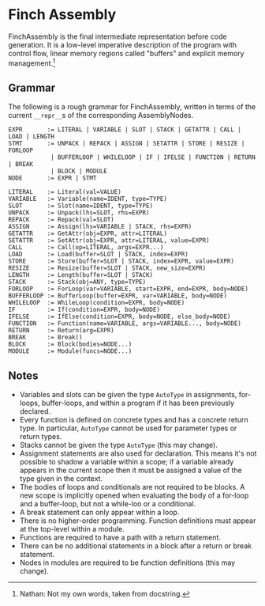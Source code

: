 # Finch Assembly

FinchAssembly is the final intermediate representation before code generation.
It is a low-level imperative description of the program with control flow, linear memory regions called "buffers" and explicit memory management.[^1]

## Grammar

The following is a rough grammar for FinchAssembly, written in terms of the current `__repr__`s of the corresponding AssemblyNodes.

```
EXPR       := LITERAL | VARIABLE | SLOT | STACK | GETATTR | CALL | LOAD | LENGTH
STMT       := UNPACK | REPACK | ASSIGN | SETATTR | STORE | RESIZE | FORLOOP
            | BUFFERLOOP | WHILELOOP | IF | IFELSE | FUNCTION | RETURN | BREAK
            | BLOCK | MODULE
NODE       := EXPR | STMT

LITERAL    := Literal(val=VALUE)
VARIABLE   := Variable(name=IDENT, type=TYPE)
SLOT       := Slot(name=IDENT, type=TYPE)
UNPACK     := Unpack(lhs=SLOT, rhs=EXPR)
REPACK     := Repack(val=SLOT)
ASSIGN     := Assign(lhs=VARIABLE | STACK, rhs=EXPR)
GETATTR    := GetAttr(obj=EXPR, attr=LITERAL)
SETATTR    := SetAttr(obj=EXPR, attr=LITERAL, value=EXPR)
CALL       := Call(op=LITERAL, args=EXPR...)
LOAD       := Load(buffer=SLOT | STACK, index=EXPR)
STORE      := Store(buffer=SLOT | STACK, index=EXPR, value=EXPR)
RESIZE     := Resize(buffer=SLOT | STACK, new_size=EXPR)
LENGTH     := Length(buffer=SLOT | STACK)
STACK      := Stack(obj=ANY, type=TYPE)
FORLOOP    := ForLoop(var=VARIABLE, start=EXPR, end=EXPR, body=NODE)
BUFFERLOOP := BufferLoop(buffer=EXPR, var=VARIABLE, body=NODE)
WHILELOOP  := WhileLoop(condition=EXPR, body=NODE)
IF         := If(condition=EXPR, body=NODE)
IFELSE     := IfElse(condition=EXPR, body=NODE, else_body=NODE)
FUNCTION   := Function(name=VARIABLE, args=VARIABLE..., body=NODE)
RETURN     := Return(arg=EXPR)
BREAK      := Break()
BLOCK      := Block(bodies=NODE...)
MODULE     := Module(funcs=NODE...)
```

## Notes

* Variables and slots can be given the type `AutoType` in assignments, for-loops, buffer-loops, and within a program if it has been previously declared.
* Every function is defined on concrete types and has a concrete return type.
  In particular, `AutoType` cannot be used for parameter types or return types.
* Stacks cannot be given the type `AutoType` (this may change).
* Assignment statements are also used for declaration.
  This means it's not possible to shadow a variable within a scope; if a variable already appears in the current scope then it must be assigned a value of the type given in the context.
* The bodies of loops and conditionals are not required to be blocks.
  A new scope is implicitly opened when evaluating the body of a for-loop and a buffer-loop, but not a while-loo or a conditional.
* A break statement can only appear within a loop.
* There is no higher-order programming.
  Function definitions must appear at the top-level within a module.
* Functions are required to have a path with a return statement.
* There can be no additional statements in a block after a return or break statement.
* Nodes in modules are required to be function definitions (this may change).

[^1]: Nathan: Not my own words, taken from docstring.
